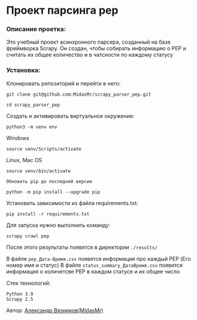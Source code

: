 # Проект парсинга pep

### Описание проетка:

Это учебный проект асинхронного парсера, созданный на базе фреймворка Scrapy. Он создан, чтобы собирать информацию о PEP и считать их общее количество и в чатсности по каждому статусу

### Установка:

Клонировать репозиторий и перейти в него:

```
git clone git@github.com:MidasMr/scrapy_parser_pep.git
```

```
cd scrapy_parser_pep
```

Cоздать и активировать виртуальное окружение:

```
python3 -m venv env
```


Windows
```
source venv/Scripts/activate
```

Linux, Mac OS
```
source venv/bin/activate
```

```
Обновить pip до последней версии

python -m pip install --upgrade pip
```

Установить зависимости из файла requirements.txt:

```
pip install -r requirements.txt
```

Для запуска нужно выполнить команду:
```
scrapy crawl pep
```

После этого результаты появятся в директории ```./results/```

В файле ```pep_Дата-Время.csv``` появятся информация про каждый PEP (Его номер имя и статус)
В файле ```status_summary_ДатаВремя.csv``` появится информация о количетсве PEP в каждом статусе и их общее число

Стек технологий:
```
Python 3.9
Scrapy 2.5
```


Автор:
[Александр Вязников(MidasMr)](https://github.com/MidasMr)